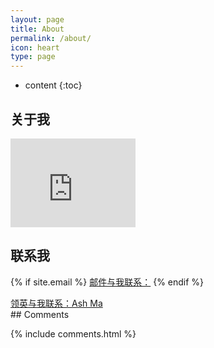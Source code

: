 ```yaml
---
layout: page
title: About
permalink: /about/
icon: heart
type: page
---
```


* content
{:toc}

## 关于我


<iframe src="https://githubbadge.appspot.com/gaohaoyang?s=1" style="border: 0;height: 142px;width: 200px;overflow: hidden;" frameBorder="0"></iframe>


## 联系我

{% if site.email %}
<a href="mailto:{{site.email}}" title="email">邮件与我联系：<i class="fa fa-envelope-o" aria-hidden="true"></i></a> {% endif %}

<script type="text/javascript" src="https://platform.linkedin.com/badges/js/profile.js" async defer></script>
<div class="LI-profile-badge"  data-version="v1" data-size="medium" data-locale="en_US" data-type="vertical" data-theme="light" data-vanity="ash-ma1989"><a class="LI-simple-link" href='https://cn.linkedin.com/in/ash-ma1989?trk=profile-badge'>领英与我联系：Ash Ma</a></div>
## Comments

{% include comments.html %}
